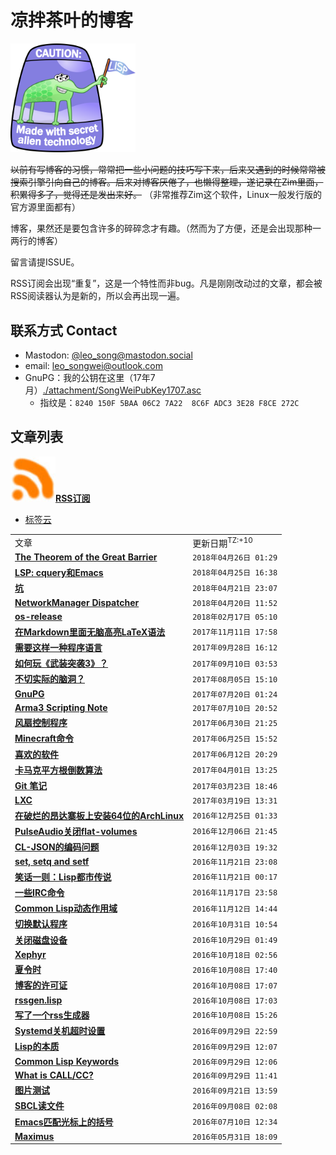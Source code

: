 凉拌茶叶的博客
==============

<img src="./attachment/lisplogo_fancy_256.png" alt="(made-with-lisp)" width="200"/>

~~以前有写博客的习惯，常常把一些小问题的技巧写下来，后来又遇到的时候常常被搜索引擎引向自己的博客。后来对博客厌倦了，也懒得整理，遂记录在Zim里面，积累得多了，觉得还是发出来好。~~
（非常推荐Zim这个软件，Linux一般发行版的官方源里面都有）

博客，果然还是要包含许多的碎碎念才有趣。（然而为了方便，还是会出现那种一两行的博客）

留言请提ISSUE。

RSS订阅会出现“重复”，这是一个特性而非bug。凡是刚刚改动过的文章，都会被RSS阅读器认为是新的，所以会再出现一遍。


## 联系方式 Contact

* Mastodon: [@leo_song@mastodon.social](https://mastodon.social/@leo_song)
* email: leo_songwei@outlook.com
* GnuPG：我的公钥在这里（17年7月）[./attachment/SongWeiPubKey1707.asc](https://raw.githubusercontent.com/leosongwei/blog/master/attachment/SongWeiPubKey1707.asc)
  - 指纹是：`8240 150F 5BAA 06C2 7A22  8C6F ADC3 3E28 F8CE 272C`

文章列表
--------

<a href="https://github.com/leosongwei/blog/raw/master/rss.xml"><img src="./attachment/rss.jpg" alt="[RSS]" width="72"/>**RSS订阅**</a>

* [标签云](./tags.md)

<table><tbody>
<tr><td>文章</td><td>更新日期<sup>TZ:+10</sup></td></tr>
<tr><td>
<a href="https://github.com/leosongwei/leosongwei.github.io/blob/master/great_barrier.md">
<b>The Theorem of the Great Barrier</b>
</a></td>
<td><code>2018年04月26日 01:29</code></td>
</tr>
<tr><td>
<a href="https://github.com/leosongwei/leosongwei.github.io/blob/master/cquery.md">
<b>LSP: cquery和Emacs</b>
</a></td>
<td><code>2018年04月25日 16:38</code></td>
</tr>
<tr><td>
<a href="https://github.com/leosongwei/leosongwei.github.io/blob/master/坑.md">
<b>坑</b>
</a></td>
<td><code>2018年04月21日 23:07</code></td>
</tr>
<tr><td>
<a href="https://github.com/leosongwei/leosongwei.github.io/blob/master/networkmanager-dispatcher.md">
<b>NetworkManager Dispatcher</b>
</a></td>
<td><code>2018年04月20日 11:52</code></td>
</tr>
<tr><td>
<a href="https://github.com/leosongwei/leosongwei.github.io/blob/master/os-release.md">
<b>os-release</b>
</a></td>
<td><code>2018年02月17日 05:10</code></td>
</tr>
<tr><td>
<a href="https://github.com/leosongwei/leosongwei.github.io/blob/master/无脑高亮LaTeX语法.md">
<b>在Markdown里面无脑高亮LaTeX语法</b>
</a></td>
<td><code>2017年11月11日 17:58</code></td>
</tr>
<tr><td>
<a href="https://github.com/leosongwei/leosongwei.github.io/blob/master/requirement_of_programming_language.md">
<b>需要这样一种程序语言</b>
</a></td>
<td><code>2017年09月28日 16:12</code></td>
</tr>
<tr><td>
<a href="https://github.com/leosongwei/leosongwei.github.io/blob/master/how_to_play_arma3.md">
<b>如何玩《武装突袭3》？</b>
</a></td>
<td><code>2017年09月10日 03:53</code></td>
</tr>
<tr><td>
<a href="https://github.com/leosongwei/leosongwei.github.io/blob/master/脑洞.md">
<b>不切实际的脑洞？</b>
</a></td>
<td><code>2017年08月05日 15:10</code></td>
</tr>
<tr><td>
<a href="https://github.com/leosongwei/leosongwei.github.io/blob/master/07_gpg.md">
<b>GnuPG</b>
</a></td>
<td><code>2017年07月20日 01:24</code></td>
</tr>
<tr><td>
<a href="https://github.com/leosongwei/leosongwei.github.io/blob/master/Arma3_scripting_note.md">
<b>Arma3 Scripting Note
</b>
</a></td>
<td><code>2017年07月10日 20:52</code></td>
</tr>
<tr><td>
<a href="https://github.com/leosongwei/leosongwei.github.io/blob/master/fan.md">
<b>风扇控制程序</b>
</a></td>
<td><code>2017年06月30日 21:25</code></td>
</tr>
<tr><td>
<a href="https://github.com/leosongwei/leosongwei.github.io/blob/master/Minecraft命令.md">
<b>Minecraft命令</b>
</a></td>
<td><code>2017年06月25日 15:52</code></td>
</tr>
<tr><td>
<a href="https://github.com/leosongwei/leosongwei.github.io/blob/master/02_favorite_software.md">
<b>喜欢的软件</b>
</a></td>
<td><code>2017年06月12日 20:29</code></td>
</tr>
<tr><td>
<a href="https://github.com/leosongwei/leosongwei.github.io/blob/master/sqrt.md">
<b>卡马克平方根倒数算法</b>
</a></td>
<td><code>2017年04月01日 13:25</code></td>
</tr>
<tr><td>
<a href="https://github.com/leosongwei/leosongwei.github.io/blob/master/git.md">
<b>Git 笔记</b>
</a></td>
<td><code>2017年03月23日 18:46</code></td>
</tr>
<tr><td>
<a href="https://github.com/leosongwei/leosongwei.github.io/blob/master/lxc.md">
<b>LXC</b>
</a></td>
<td><code>2017年03月19日 13:31</code></td>
</tr>
<tr><td>
<a href="https://github.com/leosongwei/leosongwei.github.io/blob/master/onda_x64.md">
<b>在破烂的昂达寨板上安装64位的ArchLinux</b>
</a></td>
<td><code>2016年12月25日 01:33</code></td>
</tr>
<tr><td>
<a href="https://github.com/leosongwei/leosongwei.github.io/blob/master/PulseAudio关闭flat-volumes.md">
<b>PulseAudio关闭flat-volumes</b>
</a></td>
<td><code>2016年12月06日 21:45</code></td>
</tr>
<tr><td>
<a href="https://github.com/leosongwei/leosongwei.github.io/blob/master/CL-JSON的编码问题.md">
<b>CL-JSON的编码问题</b>
</a></td>
<td><code>2016年12月03日 19:32</code></td>
</tr>
<tr><td>
<a href="https://github.com/leosongwei/leosongwei.github.io/blob/master/set-setf-setq.md">
<b>set, setq and setf</b>
</a></td>
<td><code>2016年11月21日 23:08</code></td>
</tr>
<tr><td>
<a href="https://github.com/leosongwei/leosongwei.github.io/blob/master/legendary_lisper.md">
<b>笑话一则：Lisp都市传说</b>
</a></td>
<td><code>2016年11月21日 00:17</code></td>
</tr>
<tr><td>
<a href="https://github.com/leosongwei/leosongwei.github.io/blob/master/irc-commands.md">
<b>一些IRC命令</b>
</a></td>
<td><code>2016年11月17日 23:58</code></td>
</tr>
<tr><td>
<a href="https://github.com/leosongwei/leosongwei.github.io/blob/master/CommonLisp动态作用域.md">
<b>Common Lisp动态作用域</b>
</a></td>
<td><code>2016年11月12日 14:44</code></td>
</tr>
<tr><td>
<a href="https://github.com/leosongwei/leosongwei.github.io/blob/master/切换默认程序.md">
<b>切换默认程序</b>
</a></td>
<td><code>2016年10月31日 10:54</code></td>
</tr>
<tr><td>
<a href="https://github.com/leosongwei/leosongwei.github.io/blob/master/poweroff_disk.md">
<b>关闭磁盘设备</b>
</a></td>
<td><code>2016年10月29日 01:49</code></td>
</tr>
<tr><td>
<a href="https://github.com/leosongwei/leosongwei.github.io/blob/master/Xephyr.md">
<b>Xephyr</b>
</a></td>
<td><code>2016年10月18日 02:56</code></td>
</tr>
<tr><td>
<a href="https://github.com/leosongwei/leosongwei.github.io/blob/master/夏令时.md">
<b>夏令时</b>
</a></td>
<td><code>2016年10月08日 17:40</code></td>
</tr>
<tr><td>
<a href="https://github.com/leosongwei/leosongwei.github.io/blob/master/LICENSE.md">
<b>博客的许可证</b>
</a></td>
<td><code>2016年10月08日 17:07</code></td>
</tr>
<tr><td>
<a href="https://github.com/leosongwei/leosongwei.github.io/blob/master/rssgen.lisp.md">
<b>rssgen.lisp</b>
</a></td>
<td><code>2016年10月08日 17:03</code></td>
</tr>
<tr><td>
<a href="https://github.com/leosongwei/leosongwei.github.io/blob/master/08_rss.md">
<b>写了一个rss生成器</b>
</a></td>
<td><code>2016年10月08日 15:26</code></td>
</tr>
<tr><td>
<a href="https://github.com/leosongwei/leosongwei.github.io/blob/master/systemd_timeout.md">
<b>Systemd关机超时设置</b>
</a></td>
<td><code>2016年09月29日 22:59</code></td>
</tr>
<tr><td>
<a href="https://github.com/leosongwei/leosongwei.github.io/blob/master/05_essence_of_lisp.md">
<b>Lisp的本质</b>
</a></td>
<td><code>2016年09月29日 12:07</code></td>
</tr>
<tr><td>
<a href="https://github.com/leosongwei/leosongwei.github.io/blob/master/04_common_lisp_keywords.md">
<b>Common Lisp Keywords</b>
</a></td>
<td><code>2016年09月29日 12:06</code></td>
</tr>
<tr><td>
<a href="https://github.com/leosongwei/leosongwei.github.io/blob/master/00_what_is_call_cc.md">
<b>What is CALL/CC?</b>
</a></td>
<td><code>2016年09月29日 11:41</code></td>
</tr>
<tr><td>
<a href="https://github.com/leosongwei/leosongwei.github.io/blob/master/图片测试.md">
<b>图片测试</b>
</a></td>
<td><code>2016年09月21日 13:59</code></td>
</tr>
<tr><td>
<a href="https://github.com/leosongwei/leosongwei.github.io/blob/master/06_sbcl_reading_file.md">
<b>SBCL读文件</b>
</a></td>
<td><code>2016年09月08日 02:08</code></td>
</tr>
<tr><td>
<a href="https://github.com/leosongwei/leosongwei.github.io/blob/master/03_emacs_matching_parens_ON_cursor.md">
<b>Emacs匹配光标上的括号</b>
</a></td>
<td><code>2016年07月10日 12:34</code></td>
</tr>
<tr><td>
<a href="https://github.com/leosongwei/leosongwei.github.io/blob/master/01_maximus.md">
<b>Maximus</b>
</a></td>
<td><code>2016年05月31日 18:09</code></td>
</tr>
</tbody></table>